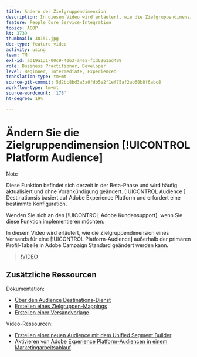 ```yaml
---
title: Ändern der Zielgruppendimension
description: In diesem Video wird erläutert, wie die Zielgruppendimension eines Versands für eine Platform-Audience außerhalb der primären Profil-Tabelle in Adobe Campaign Standard geändert werden kann.
feature: People Core Service-Integration
topics: ACOP
kt: 3739
thumbnail: 30151.jpg
doc-type: feature video
activity: using
team: TM
exl-id: ad19a131-00c9-4063-a4ea-f1d6261ad409
role: Business Practitioner, Developer
level: Beginner, Intermediate, Experienced
translation-type: tm+mt
source-git-commit: 5d2bc8bd3a3a0fdb5e2f1ef75af2ab60b8f6abc8
workflow-type: tm+mt
source-wordcount: '178'
ht-degree: 19%

---
```


# Ändern Sie die Zielgruppendimension [!UICONTROL Platform Audience]

>[!NOTE]
>
>Diese Funktion befindet sich derzeit in der Beta-Phase und wird häufig aktualisiert und ohne Vorankündigung geändert. [!UICONTROL Audience ] Destinationsis basiert auf Adobe Experience Platform und erfordert eine bestimmte Konfiguration.
>
>Wenden Sie sich an den [!UICONTROL Adobe Kundensupport], wenn Sie diese Funktion implementieren möchten.

In diesem Video wird erläutert, wie die Zielgruppendimension eines Versands für eine [!UICONTROL Platform-Audience] außerhalb der primären Profil-Tabelle in Adobe Campaign Standard geändert werden kann.

>[!VIDEO](https://video.tv.adobe.com/v/30151?quality=12)

## Zusätzliche Ressourcen

Dokumentation:

* [Über den Audience Destinations-Dienst](https://docs.adobe.com/content/help/en/campaign-standard/using/profiles-and-audiences/working-with-adobe-experience-platform/aep-about-audience-destinations-service.html)
* [Erstellen eines Zielgruppen-Mappings](https://docs.adobe.com/content/help/en/campaign-standard/using/administrating/application-settings/target-mappings-in-campaign.html)
* [Erstellen einer Versandvorlage](https://docs.adobe.com/content/help/de-DE/campaign-standard/using/getting-started/marketing-plans/marketing-activity-templates.html)

Video-Ressourcen:

* [Erstellen einer neuen Audience mit dem Unified Segment Builder](/help/profiles-and-audiences/audience-destinations/creating-audiences-using-segment-builder.md)
* [Aktivieren von Adobe Experience Platform-Audiencen in einem Marketingarbeitsablauf](/help/profiles-and-audiences/audience-destinations/activating-aep-audiences.md)
